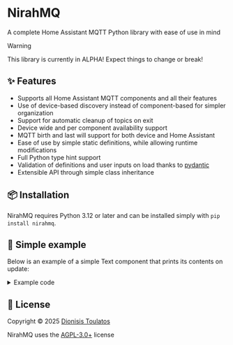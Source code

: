 # NirahMQ

A complete Home Assistant MQTT Python library with ease of use in mind

> [!WARNING]
> This library is currently in ALPHA! Expect things to change or break!

## ✨ Features

- Supports all Home Assistant MQTT components and all their features
- Use of device-based discovery instead of component-based for simpler organization
- Support for automatic cleanup of topics on exit
- Device wide and per component availability support
- MQTT birth and last will support for both device and Home Assistant
- Ease of use by simple static definitions, while allowing runtime modifications
- Full Python type hint support
- Validation of definitions and user inputs on load thanks to [pydantic](https://github.com/pydantic/pydantic)
- Extensible API through simple class inheritance

## 📦 Installation

NirahMQ requires Python 3.12 or later and can be installed simply with `pip install nirahmq`.

## 🚀 Simple example

Below is an example of a simple Text component that prints its contents on update:

<details>
<summary>Example code</summary>

```python
from nirahmq.components import Text
from nirahmq.device import Device, DeviceInfo, DiscoveryInfo, OriginInfo
from nirahmq.mqtt import MQTTClient


def callback(text: Text, payload: str) -> None:
    print(f"Got new text: `{payload}`")
    text.set_text(payload)


dinfo = DiscoveryInfo(
    device=DeviceInfo(
        name="NirahMQ Test Device",
        identifiers="NirahMQ-Test-Device"
    ),
    origin=OriginInfo(
        name="Python Program"
    ),
    components={
        'component1': Text(command_topic="~/cmd", state_topic="~/state", command_callback=callback)
    }
)

with (MQTTClient("homeassistant.lan", 1883, "user", r"password") as client,
      Device(client, dinfo, "node_id") as device):
    input("Press enter to continue...\n")
```
</details>

## 📝 License
Copyright © 2025 [Dionisis Toulatos](https://github.com/dionisis2014)

NirahMQ uses the [AGPL-3.0+](LICENSE) license
